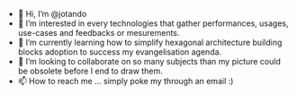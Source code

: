 - 👋 Hi, I’m @jotando
- 👀 I’m interested in every technologies that gather performances, usages, use-cases and feedbacks or mesurements. 
- 🌱 I’m currently learning how to simplify hexagonal architecture building blocks adoption to success my evangelisation agenda.
- 💞️ I’m looking to collaborate on so many subjects than my picture could be obsolete before I end to draw them.
- 📫 How to reach me ... simply poke my through an email :)

<!---
jotando/jotando is a ✨ special ✨ repository because its `README.md` (this file) appears on your GitHub profile.
You can click the Preview link to take a look at your changes.
--->
